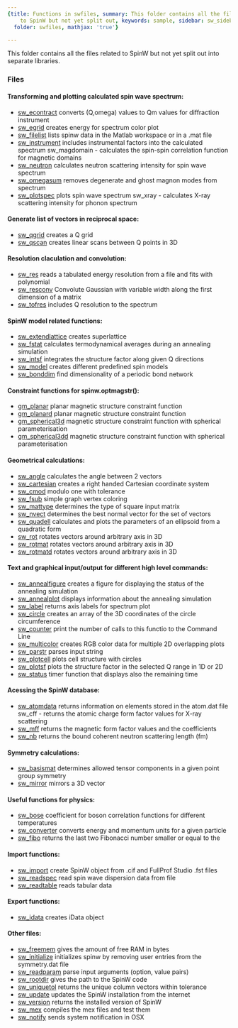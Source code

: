 ```yaml
---
{title: Functions in swfiles, summary: This folder contains all the files related
    to SpinW but not yet split out, keywords: sample, sidebar: sw_sidebar, permalink: swfiles.html,
  folder: swfiles, mathjax: 'true'}

---
```

This folder contains all the files related to SpinW but not yet split out
into separate libraries.
 
### Files
 
#### Transforming and plotting calculated spin wave spectrum:
 

* [sw_econtract](/swfiles_sw_econtract) converts (Q,omega) values to Qm values for diffraction instrument
* [sw_egrid](/swfiles_sw_egrid) creates energy for spectrum color plot
* [sw_filelist](/swfiles_sw_filelist) lists spinw data in the Matlab workspace or in a .mat file
* [sw_instrument](/swfiles_sw_instrument) includes instrumental factors into the calculated spectrum
  sw_magdomain     - calculates the spin-spin correlation function for magnetic domains
* [sw_neutron](/swfiles_sw_neutron) calculates neutron scattering intensity for spin wave spectrum
* [sw_omegasum](/swfiles_sw_omegasum) removes degenerate and ghost magnon modes from spectrum
* [sw_plotspec](/swfiles_sw_plotspec) plots spin wave spectrum
  sw_xray          - calculates X-ray scattering intensity for phonon spectrum
 
#### Generate list of vectors in reciprocal space:
 

* [sw_qgrid](/swfiles_sw_qgrid) creates a Q grid
* [sw_qscan](/swfiles_sw_qscan) creates linear scans between Q points in 3D
 
#### Resolution claculation and convolution:
 

* [sw_res](/swfiles_sw_res) reads a tabulated energy resolution from a file and fits with polynomial
* [sw_resconv](/swfiles_sw_resconv) Convolute Gaussian with variable width along the first dimension of a matrix
* [sw_tofres](/swfiles_sw_tofres) includes Q resolution to the spectrum
 
#### SpinW model related functions:
 

* [sw_extendlattice](/swfiles_sw_extendlattice) creates superlattice
* [sw_fstat](/swfiles_sw_fstat) calculates termodynamical averages during an annealing simulation
* [sw_intsf](/swfiles_sw_intsf) integrates the structure factor along given Q directions
* [sw_model](/swfiles_sw_model) creates different predefined spin models
* [sw_bonddim](/swfiles_sw_bonddim) find dimensionality of a periodic bond network
 
#### Constraint functions for spinw.optmagstr():
 

* [gm_planar](/swfiles_gm_planar) planar magnetic structure constraint function
* [gm_planard](/swfiles_gm_planard) planar magnetic structure constraint function
* [gm_spherical3d](/swfiles_gm_spherical3d) magnetic structure constraint function with spherical parameterisation
* [gm_spherical3dd](/swfiles_gm_spherical3dd) magnetic structure constraint function with spherical parameterisation
 
#### Geometrical calculations:

* [sw_angle](/swfiles_sw_angle) calculates the angle between 2 vectors
* [sw_cartesian](/swfiles_sw_cartesian) creates a right handed Cartesian coordinate system
* [sw_cmod](/swfiles_sw_cmod) modulo one with tolerance
* [sw_fsub](/swfiles_sw_fsub) simple graph vertex coloring
* [sw_mattype](/swfiles_sw_mattype) determines the type of square input matrix
* [sw_nvect](/swfiles_sw_nvect) determines the best normal vector for the set of vectors
* [sw_quadell](/swfiles_sw_quadell) calculates and plots the parameters of an ellipsoid from a quadratic form
* [sw_rot](/swfiles_sw_rot) rotates vectors around arbitrary axis in 3D
* [sw_rotmat](/swfiles_sw_rotmat) rotates vectors around arbitrary axis in 3D
* [sw_rotmatd](/swfiles_sw_rotmatd) rotates vectors around arbitrary axis in 3D
 
#### Text and graphical input/output for different high level commands:
 

* [sw_annealfigure](/swfiles_sw_annealfigure) creates a figure for displaying the status of the annealing simulation
* [sw_annealplot](/swfiles_sw_annealplot) displays information about the annealing simulation
* [sw_label](/swfiles_sw_label) returns axis labels for spectrum plot
* [sw_circle](/swfiles_sw_circle) creates an array of the 3D coordinates of the circle circumference
* [sw_counter](/swfiles_sw_counter) print the number of calls to this functio to the Command Line
* [sw_multicolor](/swfiles_sw_multicolor) creates RGB color data for multiple 2D overlapping plots
* [sw_parstr](/swfiles_sw_parstr) parses input string
* [sw_plotcell](/swfiles_sw_plotcell) plots cell structure with circles
* [sw_plotsf](/swfiles_sw_plotsf) plots the structure factor in the selected Q range in 1D or 2D
* [sw_status](/swfiles_sw_status) timer function that displays also the remaining time
 
#### Acessing the SpinW database:
 

* [sw_atomdata](/swfiles_sw_atomdata) returns information on elements stored in the atom.dat file
  sw_cff           - returns the atomic charge form factor values for X-ray scattering
* [sw_mff](/swfiles_sw_mff) returns the magnetic form factor values and the coefficients
* [sw_nb](/swfiles_sw_nb) returns the bound coherent neutron scattering length (fm)
 
#### Symmetry calculations:
 

* [sw_basismat](/swfiles_sw_basismat) determines allowed tensor components in a given point group symmetry
* [sw_mirror](/swfiles_sw_mirror) mirrors a 3D vector
 
#### Useful functions for physics:
 

* [sw_bose](/swfiles_sw_bose) coefficient for boson correlation functions for different temperatures
* [sw_converter](/swfiles_sw_converter) converts energy and momentum units for a given particle
* [sw_fibo](/swfiles_sw_fibo) returns the last two Fibonacci number smaller or equal to the
 
#### Import functions:
 

* [sw_import](/swfiles_sw_import) create SpinW object from .cif and FullProf Studio .fst files
* [sw_readspec](/swfiles_sw_readspec) read spin wave dispersion data from file
* [sw_readtable](/swfiles_sw_readtable) reads tabular data
 
#### Export functions:
 

* [sw_idata](/swfiles_sw_idata) creates iData object
 
#### Other files:
 

* [sw_freemem](/swfiles_sw_freemem) gives the amount of free RAM in bytes
* [sw_initialize](/swfiles_sw_initialize) initializes spinw by removing user entries from the symmetry.dat file
* [sw_readparam](/swfiles_sw_readparam) parse input arguments (option, value pairs)
* [sw_rootdir](/swfiles_sw_rootdir) gives the path to the SpinW code
* [sw_uniquetol](/swfiles_sw_uniquetol) returns the unique column vectors within tolerance
* [sw_update](/swfiles_sw_update) updates the SpinW installation from the internet
* [sw_version](/swfiles_sw_version) returns the installed version of SpinW
* [sw_mex](/swfiles_sw_mex) compiles the mex files and test them
* [sw_notify](/swfiles_sw_notify) sends system notification in OSX
